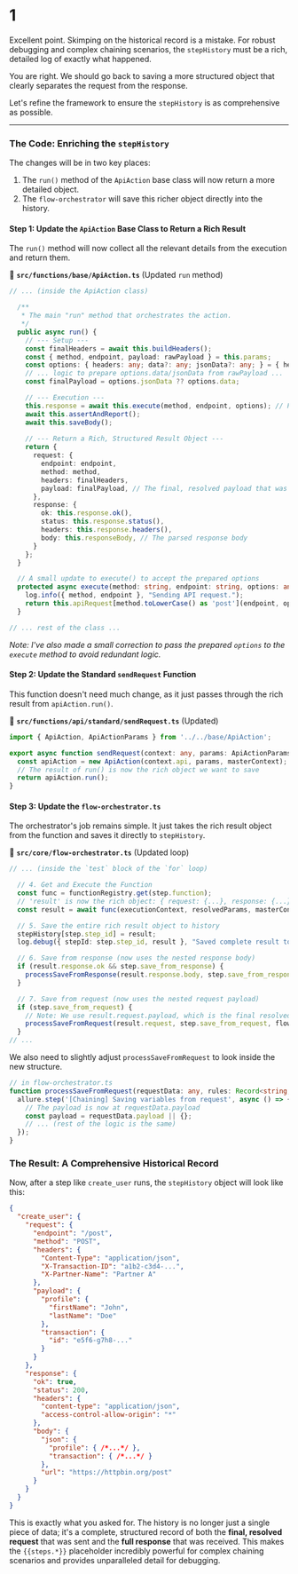 # 1

Excellent point. Skimping on the historical record is a mistake. For robust debugging and complex chaining scenarios, the `stepHistory` must be a rich, detailed log of exactly what happened.

You are right. We should go back to saving a more structured object that clearly separates the request from the response.

Let's refine the framework to ensure the `stepHistory` is as comprehensive as possible.

---

### **The Code: Enriching the `stepHistory`**

The changes will be in two key places:
1.  The `run()` method of the `ApiAction` base class will now return a more detailed object.
2.  The `flow-orchestrator` will save this richer object directly into the history.

#### **Step 1: Update the `ApiAction` Base Class to Return a Rich Result**

The `run()` method will now collect all the relevant details from the execution and return them.

📁 **`src/functions/base/ApiAction.ts`** (Updated `run` method)
```typescript
// ... (inside the ApiAction class)

  /**
   * The main "run" method that orchestrates the action.
   */
  public async run() {
    // --- Setup ---
    const finalHeaders = await this.buildHeaders();
    const { method, endpoint, payload: rawPayload } = this.params;
    const options: { headers: any; data?: any; jsonData?: any; } = { headers: finalHeaders };
    // ... logic to prepare options.data/jsonData from rawPayload ...
    const finalPayload = options.jsonData ?? options.data;

    // --- Execution ---
    this.response = await this.execute(method, endpoint, options); // Pass options to execute
    await this.assertAndReport();
    await this.saveBody();
    
    // --- Return a Rich, Structured Result Object ---
    return {
      request: {
        endpoint: endpoint,
        method: method,
        headers: finalHeaders,
        payload: finalPayload, // The final, resolved payload that was sent
      },
      response: {
        ok: this.response.ok(),
        status: this.response.status(),
        headers: this.response.headers(),
        body: this.responseBody, // The parsed response body
      }
    };
  }

  // A small update to execute() to accept the prepared options
  protected async execute(method: string, endpoint: string, options: any): Promise<APIResponse> {
    log.info({ method, endpoint }, "Sending API request.");
    return this.apiRequest[method.toLowerCase() as 'post'](endpoint, options);
  }

// ... rest of the class ...
```
*Note: I've also made a small correction to pass the prepared `options` to the `execute` method to avoid redundant logic.*

#### **Step 2: Update the Standard `sendRequest` Function**

This function doesn't need much change, as it just passes through the rich result from `apiAction.run()`.

📁 **`src/functions/api/standard/sendRequest.ts`** (Updated)
```typescript
import { ApiAction, ApiActionParams } from '../../base/ApiAction';

export async function sendRequest(context: any, params: ApiActionParams, masterContext: any) {
  const apiAction = new ApiAction(context.api, params, masterContext);
  // The result of run() is now the rich object we want to save
  return apiAction.run();
}
```

#### **Step 3: Update the `flow-orchestrator.ts`**

The orchestrator's job remains simple. It just takes the rich result object from the function and saves it directly to `stepHistory`.

📁 **`src/core/flow-orchestrator.ts`** (Updated loop)
```typescript
// ... (inside the `test` block of the `for` loop)

  // 4. Get and Execute the Function
  const func = functionRegistry.get(step.function);
  // 'result' is now the rich object: { request: {...}, response: {...} }
  const result = await func(executionContext, resolvedParams, masterContext);

  // 5. Save the entire rich result object to history
  stepHistory[step.step_id] = result;
  log.debug({ stepId: step.step_id, result }, "Saved complete result to step history.");

  // 6. Save from response (now uses the nested response body)
  if (result.response.ok && step.save_from_response) {
    processSaveFromResponse(result.response.body, step.save_from_response, flowContext);
  }

  // 7. Save from request (now uses the nested request payload)
  if (step.save_from_request) {
    // Note: We use result.request.payload, which is the final resolved payload
    processSaveFromRequest(result.request, step.save_from_request, flowContext);
  }
// ...
```

We also need to slightly adjust `processSaveFromRequest` to look inside the new structure.

```typescript
// in flow-orchestrator.ts
function processSaveFromRequest(requestData: any, rules: Record<string, string>, flowContext: Record<string, any>) {
  allure.step('[Chaining] Saving variables from request', async () => {
    // The payload is now at requestData.payload
    const payload = requestData.payload || {};
    // ... (rest of the logic is the same)
  });
}
```

### **The Result: A Comprehensive Historical Record**

Now, after a step like `create_user` runs, the `stepHistory` object will look like this:

```json
{
  "create_user": {
    "request": {
      "endpoint": "/post",
      "method": "POST",
      "headers": {
        "Content-Type": "application/json",
        "X-Transaction-ID": "a1b2-c3d4-...",
        "X-Partner-Name": "Partner A"
      },
      "payload": {
        "profile": {
          "firstName": "John",
          "lastName": "Doe"
        },
        "transaction": {
          "id": "e5f6-g7h8-..."
        }
      }
    },
    "response": {
      "ok": true,
      "status": 200,
      "headers": {
        "content-type": "application/json",
        "access-control-allow-origin": "*"
      },
      "body": {
        "json": {
          "profile": { /*...*/ },
          "transaction": { /*...*/ }
        },
        "url": "https://httpbin.org/post"
      }
    }
  }
}
```

This is exactly what you asked for. The history is no longer just a single piece of data; it's a complete, structured record of both the **final, resolved request** that was sent and the **full response** that was received. This makes the `{{steps.*}}` placeholder incredibly powerful for complex chaining scenarios and provides unparalleled detail for debugging.